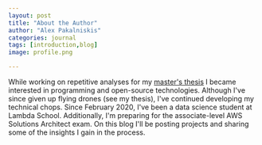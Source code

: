 ```yaml
---
layout: post
title: "About the Author"
author: "Alex Pakalniskis"
categories: journal
tags: [introduction,blog]
image: profile.png

---
```


While working on repetitive analyses for my [master's thesis](https://search.proquest.com/openview/ffaee555994c5e1e6616aba6c65d4f0c/1?pq-origsite=gscholar&cbl=18750&diss=y) I became interested in programming and open-source technologies. Although I've since given up flying drones (see my thesis), I've continued developing my technical chops. Since February 2020, I've been a data science student at Lambda School. Additionally, I'm preparing for the associate-level AWS Solutions Architect exam. On this blog I'll be posting projects and sharing some of the insights I gain in the process. 
